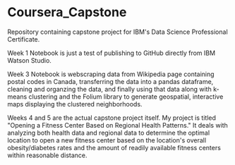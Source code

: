 # Coursera_Capstone
Repository containing capstone project for IBM's Data Science Professional Certificate.

Week 1 Notebook is just a test of publishing to GitHub directly from IBM Watson Studio.

Week 3 Notebook is webscraping data from Wikipedia page containing postal codes in Canada, transferring the data into a pandas dataframe, cleaning and organzing the data, and finally using that data along with k-means clustering and the Folium library to generate geospatial, interactive maps displaying the clustered neighborhoods.

Weeks 4 and 5 are the actual capstone project itself. My project is titled "Opening a Fitness Center Based on Regional Health Patterns." It deals with analyzing both health data and regional data to determine the optimal location to open a new fitness center based on the location's overall obesity/diabetes rates and the amount of readily available fitness centers within reasonable distance.
